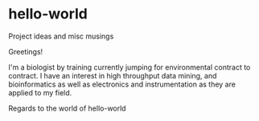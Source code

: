 # hello-world
Project ideas and misc musings

Greetings!

I'm a biologist by training currently jumping for environmental contract to contract. I have an interest in high throughput data mining, and bioinformatics as well as electronics and instrumentation as they are applied to my field.

Regards to the world of hello-world
